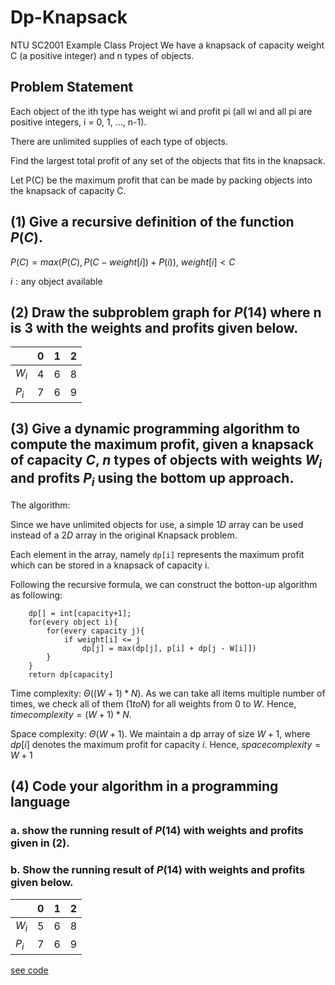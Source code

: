 # Dp-Knapsack
NTU SC2001 Example Class Project
We have a knapsack of capacity weight C (a positive integer) and n types of objects.

## Problem Statement

Each object of the ith type has weight wi and profit pi (all wi and all pi are positive
integers, i = 0, 1, …, n-1). 

There are unlimited supplies of each type of objects.

Find the largest total profit of any set of the objects that fits in the knapsack.

Let P(C) be the maximum profit that can be made by packing objects into the knapsack
of capacity C.

## (1) Give a recursive definition of the function $P(C)$.

$P(C) = max(P(C), P(C-weight[i])+P(i))$, $weight[i]<C$

$i:\text{any object available}$

## (2) Draw the subproblem graph for $P(14)$ where n is 3 with the weights and profits given below.
|       | 0   | 1   | 2   |
| ----- | --- | --- | --- |
| $W_i$ | 4   | 6   | 8   |
| $P_i$ | 7   | 6   | 9   |


## (3) Give a dynamic programming algorithm to compute the maximum profit, given a knapsack of capacity $C$, $n$ types of objects with weights $W_i$ and profits $P_i$ using the bottom up approach.

The algorithm: 

Since we have unlimited objects for use, a simple $1D$ array can be used instead of a $2D$ array in the original Knapsack problem.

Each element in the array, namely `dp[i]` represents the maximum profit which can be stored in a knapsack of capacity i.

Following the recursive formula, we can construct the botton-up algorithm as following: 

```
    dp[] = int[capacity+1];
    for(every object i){
        for(every capacity j){
            if weight[i] <= j
                dp[j] = max(dp[j], p[i] + dp[j - W[i]])
        }
    }
    return dp[capacity]
```
Time complexity: $Θ((W+1)*N)$. As we can take all items multiple number of times, we check all of them $(1 to N)$ for all weights from $0$ to $W$. Hence, $time complexity = (W+1) * N.$

Space complexity: $Θ(W+1)$. We maintain a dp array of size $W+1$, where $dp[i]$ denotes the maximum profit for capacity $i$. Hence, $space complexity = W+1$

## (4) Code your algorithm in a programming language

### a. show the running result of $P(14)$ with weights and profits given in (2).
### b. Show the running result of $P(14)$ with weights and profits given below. 
|       | 0   | 1   | 2   |
| ----- | --- | --- | --- |
| $W_i$ | 5   | 6   | 8   |
| $P_i$ | 7   | 6   | 9   |

[see code](Knapsack.java)